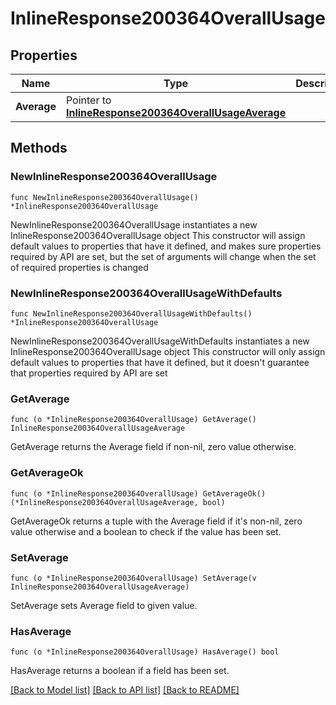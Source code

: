 # InlineResponse200364OverallUsage

## Properties

Name | Type | Description | Notes
------------ | ------------- | ------------- | -------------
**Average** | Pointer to [**InlineResponse200364OverallUsageAverage**](InlineResponse200364OverallUsageAverage.md) |  | [optional] 

## Methods

### NewInlineResponse200364OverallUsage

`func NewInlineResponse200364OverallUsage() *InlineResponse200364OverallUsage`

NewInlineResponse200364OverallUsage instantiates a new InlineResponse200364OverallUsage object
This constructor will assign default values to properties that have it defined,
and makes sure properties required by API are set, but the set of arguments
will change when the set of required properties is changed

### NewInlineResponse200364OverallUsageWithDefaults

`func NewInlineResponse200364OverallUsageWithDefaults() *InlineResponse200364OverallUsage`

NewInlineResponse200364OverallUsageWithDefaults instantiates a new InlineResponse200364OverallUsage object
This constructor will only assign default values to properties that have it defined,
but it doesn't guarantee that properties required by API are set

### GetAverage

`func (o *InlineResponse200364OverallUsage) GetAverage() InlineResponse200364OverallUsageAverage`

GetAverage returns the Average field if non-nil, zero value otherwise.

### GetAverageOk

`func (o *InlineResponse200364OverallUsage) GetAverageOk() (*InlineResponse200364OverallUsageAverage, bool)`

GetAverageOk returns a tuple with the Average field if it's non-nil, zero value otherwise
and a boolean to check if the value has been set.

### SetAverage

`func (o *InlineResponse200364OverallUsage) SetAverage(v InlineResponse200364OverallUsageAverage)`

SetAverage sets Average field to given value.

### HasAverage

`func (o *InlineResponse200364OverallUsage) HasAverage() bool`

HasAverage returns a boolean if a field has been set.


[[Back to Model list]](../README.md#documentation-for-models) [[Back to API list]](../README.md#documentation-for-api-endpoints) [[Back to README]](../README.md)


